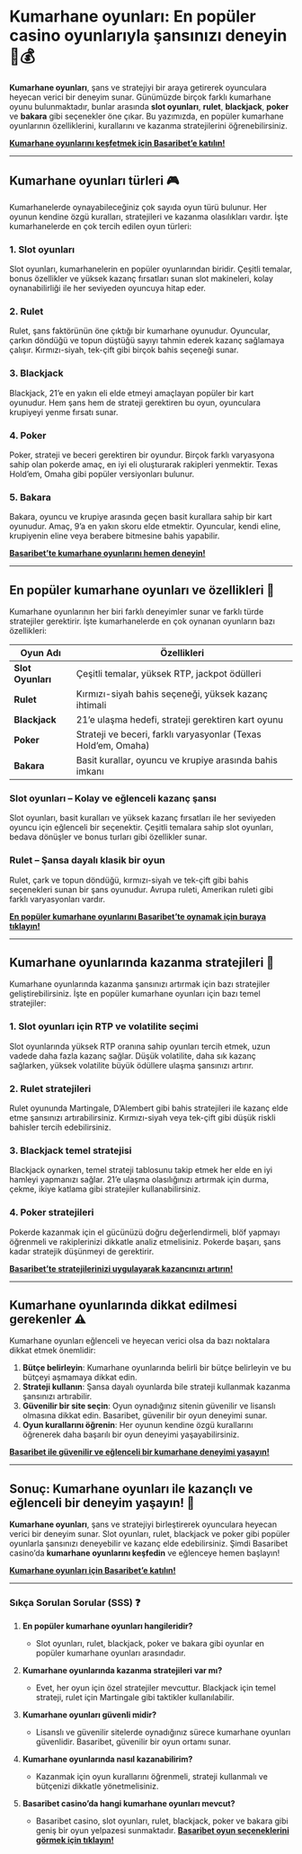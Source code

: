 # Kumarhane oyunları: En popüler casino oyunlarıyla şansınızı deneyin 🎲💰

**Kumarhane oyunları**, şans ve stratejiyi bir araya getirerek oyunculara heyecan verici bir deneyim sunar. Günümüzde birçok farklı kumarhane oyunu bulunmaktadır, bunlar arasında **slot oyunları**, **rulet**, **blackjack**, **poker** ve **bakara** gibi seçenekler öne çıkar. Bu yazımızda, en popüler kumarhane oyunlarının özelliklerini, kurallarını ve kazanma stratejilerini öğrenebilirsiniz.

[**Kumarhane oyunlarını keşfetmek için Basaribet’e katılın!**](https://casinotr.link/gWCRZ4)

---

## Kumarhane oyunları türleri 🎮

Kumarhanelerde oynayabileceğiniz çok sayıda oyun türü bulunur. Her oyunun kendine özgü kuralları, stratejileri ve kazanma olasılıkları vardır. İşte kumarhanelerde en çok tercih edilen oyun türleri:

### **1. Slot oyunları**
Slot oyunları, kumarhanelerin en popüler oyunlarından biridir. Çeşitli temalar, bonus özellikler ve yüksek kazanç fırsatları sunan slot makineleri, kolay oynanabilirliği ile her seviyeden oyuncuya hitap eder.

### **2. Rulet**
Rulet, şans faktörünün öne çıktığı bir kumarhane oyunudur. Oyuncular, çarkın döndüğü ve topun düştüğü sayıyı tahmin ederek kazanç sağlamaya çalışır. Kırmızı-siyah, tek-çift gibi birçok bahis seçeneği sunar.

### **3. Blackjack**
Blackjack, 21’e en yakın eli elde etmeyi amaçlayan popüler bir kart oyunudur. Hem şans hem de strateji gerektiren bu oyun, oyunculara krupiyeyi yenme fırsatı sunar. 

### **4. Poker**
Poker, strateji ve beceri gerektiren bir oyundur. Birçok farklı varyasyona sahip olan pokerde amaç, en iyi eli oluşturarak rakipleri yenmektir. Texas Hold’em, Omaha gibi popüler versiyonları bulunur.

### **5. Bakara**
Bakara, oyuncu ve krupiye arasında geçen basit kurallara sahip bir kart oyunudur. Amaç, 9’a en yakın skoru elde etmektir. Oyuncular, kendi eline, krupiyenin eline veya berabere bitmesine bahis yapabilir.

[**Basaribet’te kumarhane oyunlarını hemen deneyin!**](https://casinotr.link/gWCRZ4)

---

## En popüler kumarhane oyunları ve özellikleri 🌟

Kumarhane oyunlarının her biri farklı deneyimler sunar ve farklı türde stratejiler gerektirir. İşte kumarhanelerde en çok oynanan oyunların bazı özellikleri:

| **Oyun Adı**             | **Özellikleri**                                                        |
|--------------------------|------------------------------------------------------------------------|
| **Slot Oyunları**        | Çeşitli temalar, yüksek RTP, jackpot ödülleri                          |
| **Rulet**                | Kırmızı-siyah bahis seçeneği, yüksek kazanç ihtimali                   |
| **Blackjack**            | 21’e ulaşma hedefi, strateji gerektiren kart oyunu                     |
| **Poker**                | Strateji ve beceri, farklı varyasyonlar (Texas Hold’em, Omaha)         |
| **Bakara**               | Basit kurallar, oyuncu ve krupiye arasında bahis imkanı                |

### **Slot oyunları – Kolay ve eğlenceli kazanç şansı**
Slot oyunları, basit kuralları ve yüksek kazanç fırsatları ile her seviyeden oyuncu için eğlenceli bir seçenektir. Çeşitli temalara sahip slot oyunları, bedava dönüşler ve bonus turları gibi özellikler sunar.

### **Rulet – Şansa dayalı klasik bir oyun**
Rulet, çark ve topun döndüğü, kırmızı-siyah ve tek-çift gibi bahis seçenekleri sunan bir şans oyunudur. Avrupa ruleti, Amerikan ruleti gibi farklı varyasyonları vardır.

[**En popüler kumarhane oyunlarını Basaribet’te oynamak için buraya tıklayın!**](https://casinotr.link/gWCRZ4)

---

## Kumarhane oyunlarında kazanma stratejileri 🧠

Kumarhane oyunlarında kazanma şansınızı artırmak için bazı stratejiler geliştirebilirsiniz. İşte en popüler kumarhane oyunları için bazı temel stratejiler:

### **1. Slot oyunları için RTP ve volatilite seçimi**
Slot oyunlarında yüksek RTP oranına sahip oyunları tercih etmek, uzun vadede daha fazla kazanç sağlar. Düşük volatilite, daha sık kazanç sağlarken, yüksek volatilite büyük ödüllere ulaşma şansınızı artırır.

### **2. Rulet stratejileri**
Rulet oyununda Martingale, D’Alembert gibi bahis stratejileri ile kazanç elde etme şansınızı artırabilirsiniz. Kırmızı-siyah veya tek-çift gibi düşük riskli bahisler tercih edebilirsiniz.

### **3. Blackjack temel stratejisi**
Blackjack oynarken, temel strateji tablosunu takip etmek her elde en iyi hamleyi yapmanızı sağlar. 21’e ulaşma olasılığınızı artırmak için durma, çekme, ikiye katlama gibi stratejiler kullanabilirsiniz.

### **4. Poker stratejileri**
Pokerde kazanmak için el gücünüzü doğru değerlendirmeli, blöf yapmayı öğrenmeli ve rakiplerinizi dikkatle analiz etmelisiniz. Pokerde başarı, şans kadar stratejik düşünmeyi de gerektirir.

[**Basaribet’te stratejilerinizi uygulayarak kazancınızı artırın!**](https://casinotr.link/gWCRZ4)

---

## Kumarhane oyunlarında dikkat edilmesi gerekenler ⚠️

Kumarhane oyunları eğlenceli ve heyecan verici olsa da bazı noktalara dikkat etmek önemlidir:

1. **Bütçe belirleyin**: Kumarhane oyunlarında belirli bir bütçe belirleyin ve bu bütçeyi aşmamaya dikkat edin.
2. **Strateji kullanın**: Şansa dayalı oyunlarda bile strateji kullanmak kazanma şansınızı artırabilir.
3. **Güvenilir bir site seçin**: Oyun oynadığınız sitenin güvenilir ve lisanslı olmasına dikkat edin. Basaribet, güvenilir bir oyun deneyimi sunar.
4. **Oyun kurallarını öğrenin**: Her oyunun kendine özgü kurallarını öğrenerek daha başarılı bir oyun deneyimi yaşayabilirsiniz.

[**Basaribet ile güvenilir ve eğlenceli bir kumarhane deneyimi yaşayın!**](https://casinotr.link/gWCRZ4)

---

## Sonuç: Kumarhane oyunları ile kazançlı ve eğlenceli bir deneyim yaşayın! 💸

**Kumarhane oyunları**, şans ve stratejiyi birleştirerek oyunculara heyecan verici bir deneyim sunar. Slot oyunları, rulet, blackjack ve poker gibi popüler oyunlarla şansınızı deneyebilir ve kazanç elde edebilirsiniz. Şimdi Basaribet casino’da **kumarhane oyunlarını keşfedin** ve eğlenceye hemen başlayın!

[**Kumarhane oyunları için Basaribet’e katılın!**](https://casinotr.link/gWCRZ4)

---

### Sıkça Sorulan Sorular (SSS) ❓

1. **En popüler kumarhane oyunları hangileridir?**
   - Slot oyunları, rulet, blackjack, poker ve bakara gibi oyunlar en popüler kumarhane oyunları arasındadır.

2. **Kumarhane oyunlarında kazanma stratejileri var mı?**
   - Evet, her oyun için özel stratejiler mevcuttur. Blackjack için temel strateji, rulet için Martingale gibi taktikler kullanılabilir.

3. **Kumarhane oyunları güvenli midir?**
   - Lisanslı ve güvenilir sitelerde oynadığınız sürece kumarhane oyunları güvenlidir. Basaribet, güvenilir bir oyun ortamı sunar.

4. **Kumarhane oyunlarında nasıl kazanabilirim?**
   - Kazanmak için oyun kurallarını öğrenmeli, strateji kullanmalı ve bütçenizi dikkatle yönetmelisiniz.

5. **Basaribet casino’da hangi kumarhane oyunları mevcut?**
   - Basaribet casino, slot oyunları, rulet, blackjack, poker ve bakara gibi geniş bir oyun yelpazesi sunmaktadır. [**Basaribet oyun seçeneklerini görmek için tıklayın!**](https://casinotr.link/gWCRZ4)
